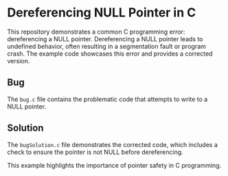 # Dereferencing NULL Pointer in C

This repository demonstrates a common C programming error: dereferencing a NULL pointer.  Dereferencing a NULL pointer leads to undefined behavior, often resulting in a segmentation fault or program crash.  The example code showcases this error and provides a corrected version.

## Bug

The `bug.c` file contains the problematic code that attempts to write to a NULL pointer. 

## Solution

The `bugSolution.c` file demonstrates the corrected code, which includes a check to ensure the pointer is not NULL before dereferencing.

This example highlights the importance of pointer safety in C programming.